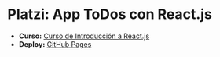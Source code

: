 # Platzi: App ToDos con React.js
- **Curso:** [Curso de Introducción a React.js](https://platzi.com/cursos/react/)
- **Deploy:** [GitHub Pages](https://lopezemmanuel.github.io/Platzi2023_IntroduccionReact/)
